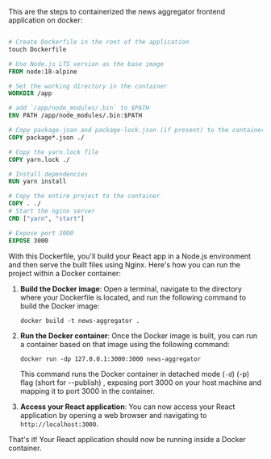 This are the steps to containerized the news aggregator frontend application on docker:

```Dockerfile

# Create Dockerfile in the root of the application
touch Dockerfile

# Use Node.js LTS version as the base image
FROM node:18-alpine

# Set the working directory in the container
WORKDIR /app

# add `/app/node_modules/.bin` to $PATH
ENV PATH /app/node_modules/.bin:$PATH

# Copy package.json and package-lock.json (if present) to the container
COPY package*.json ./

# Copy the yarn.lock file
COPY yarn.lock ./

# Install dependencies
RUN yarn install

# Copy the entire project to the container
COPY . ./
# Start the nginx server
CMD ["yarn", "start"]

# Expose port 3000
EXPOSE 3000


```

With this Dockerfile, you'll build your React app in a Node.js environment and then serve the built files using Nginx. Here's how you can run the project within a Docker container:

1. **Build the Docker image**:
   Open a terminal, navigate to the directory where your Dockerfile is located, and run the following command to build the Docker image:

   ```
   docker build -t news-aggregator .
   ```

2. **Run the Docker container**:
   Once the Docker image is built, you can run a container based on that image using the following command:

   ```
   docker run -dp 127.0.0.1:3000:3000 news-aggregator
   ```

   This command runs the Docker container in detached mode (`-d`) (-p) flag (short for --publish) , exposing port 3000 on your host machine and mapping it to port 3000 in the container.

3. **Access your React application**:
   You can now access your React application by opening a web browser and navigating to `http://localhost:3000`.

That's it! Your React application should now be running inside a Docker container.
